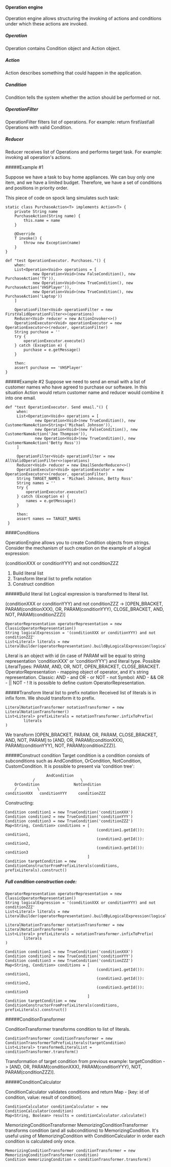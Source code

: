 #### Operation engine

Operation engine allows structuring the invoking of actions and conditions under which these actions are invoked.

##### Operation

Operation contains Condition object and Action object.

##### Action

Action describes something that could happen in the application.

##### Condition

Condition tells the system whether the action should be performed or not.

##### OperationFilter

OperationFilter filters list of operations. For example: return first\last\all Operations with valid Condition.

##### Reducer

Reducer receives list of Operations and performs target task. 
For example: invoking all operation's actions.

#####Example #1

Suppose we have a task to buy home appliances. We can buy only one item, and we have a limited budget. 
Therefore, we have a set of conditions and positions in priority order.

This piece of code on spock lang simulates such task:


    static class PurchaseAction<T> implements Action<T> {
        private String name
        PurchaseAction(String name) {
            this.name = name
        }

        @Override
        T invoke() {
            throw new Exception(name)
        }
    }

    def "test OperationExecutor. Purchases."() {
        when:
        List<Operation<Void>> operations = [
                new Operation<Void>(new FalseCondition(), new PurchaseAction('TV')),
                new Operation<Void>(new TrueCondition(), new PurchaseAction('VHSPlayer')),
                new Operation<Void>(new TrueCondition(), new PurchaseAction('Laptop'))
        ]

        OperationFilter<Void> operationFilter = new FirstValidOperationFilter<>(operations)
        Reducer<Void> reducer = new ActionInvoker<>()
        OperationExecutor<Void> operationExecutor = new OperationExecutor<>(reducer, operationFilter)
        String purchase = ''
        try {
            operationExecutor.execute()
        } catch (Exception e) {
            purchase = e.getMessage()
        }

        then:
        assert purchase == 'VHSPlayer'
    }

#####Example #2
Suppose we need to send an email with a list of customer names who have agreed to purchase our software.
In this situation Action would return customer name and reducer would combine it into one email.

    def "test OperationExecutor. Send email."() {
         when:
         List<Operation<Void>> operations = [
                 new Operation<Void>(new TrueCondition(), new CustomerNameAction<String>('Michael Johnson')),
                 new Operation<Void>(new FalseCondition(), new CustomerNameAction('Joe Thompson')),
                 new Operation<Void>(new TrueCondition(), new CustomerNameAction('Betty Ross'))
         ]
 
         OperationFilter<Void> operationFilter = new AllValidOperationFilter<>(operations)
         Reducer<Void> reducer = new EmailSenderReducer<>()
         OperationExecutor<Void> operationExecutor = new OperationExecutor<>(reducer, operationFilter)
         String TARGET_NAMES = 'Michael Johnson, Betty Ross'
         String names = ''
         try {
             operationExecutor.execute()
         } catch (Exception e) {
             names = e.getMessage()
         }
 
         then:
         assert names == TARGET_NAMES
     }

####Conditions

OperationEngine allows you to create Condition objects from strings. Consider the mechanism of such creation on the example of a logical expression:

(conditionXXX or conditionYYY) and not conditionZZZ
1. Build literal list 
2. Transform literal list to prefix notation
3. Construct condition

#####Build literal list
Logical expression is transformed to literal list.

(conditionXXX or conditionYYY) and not conditionZZZ -> [OPEN_BRACKET, PARAM(conditionXXX), OR, PARAM(conditionYYY), CLOSE_BRACKET, AND, NOT, PARAM(conditionZZZ)]

    OperatorRepresentation operatorRepresentation = new ClassicOperatorRepresentation()
    String logicalExpression = '(conditionXXX or conditionYYY) and not conditionZZZ'
    List<Literal> literals = new LiteralBuilder(operatorRepresentation).buildByLogicalExpression(logicalExpression)


Literal is an object with id (in case of PARAM will be equal to string representation 'conditionXXX' or 'conditionYYY') and literal type.
Possible LiteralTypes: PARAM, AND, OR, NOT, OPEN_BRACKET, CLOSE_BRACKET.
OperatorRepresentation - mapping object of operator, and it's string representation. 
Classic:
    AND - and
    OR - or
    NOT - not
Symbol:
    AND - &&
    OR - ||
    NOT - !
It is possible to define custom OperatorRepresentation.

#####Transform literal list to prefix notation 
Received list of literals is in infix form. We should transform it to prefix.

    LiteralNotationTransformer notationTransformer = new LiteralNotationTransformer()
    List<Literal> prefixLiterals = notationTransformer.infixToPrefix(
            literals
    )

We transform [OPEN_BRACKET, PARAM, OR, PARAM, CLOSE_BRACKET, AND, NOT, PARAM] to [AND, OR, PARAM(conditionXXX), PARAM(conditionYYY), NOT, PARAM(conditionZZZ)].

#####Construct condition
Target condition is a condition consists of subconditions such as AndCondition, OrCondition, NotCondition, CustomCondition.
It is possible to present via 'condition tree':


                      AndCondition
                /                    \
        OrCondition               NotCondition
        /         \                     |
    conditionXXX   conditionYYY     conditionZZZ

Constructing:
    
    Condition condition1 = new TrueCondition('conditionXXX')
    Condition condition2 = new TrueCondition('conditionYYY')
    Condition condition3 = new TrueCondition('conditionZZZ')
    Map<String, Condition> conditions = [
                                            (condition1.getId()): condition1, 
                                            (condition2.getId()): condition2, 
                                            (condition3.getId()): condition3
                                        ]
    Condition targetCondition = new ConditionConstructorFromPrefixLiterals(conditions, prefixLiterals).construct()

##### Full condition construction code:
    
    OperatorRepresentation operatorRepresentation = new ClassicOperatorRepresentation()
    String logicalExpression = '(conditionXXX or conditionYYY) and not conditionZZZ'
    List<Literal> literals = new LiteralBuilder(operatorRepresentation).buildByLogicalExpression(logicalExpression)
    
    LiteralNotationTransformer notationTransformer = new LiteralNotationTransformer()
    List<Literal> prefixLiterals = notationTransformer.infixToPrefix(
            literals
    )
    
    Condition condition1 = new TrueCondition('conditionXXX')
    Condition condition2 = new TrueCondition('conditionYYY')
    Condition condition3 = new TrueCondition('conditionZZZ')
    Map<String, Condition> conditions = [
                                            (condition1.getId()): condition1, 
                                            (condition2.getId()): condition2, 
                                            (condition3.getId()): condition3
                                        ]
    Condition targetCondition = new ConditionConstructorFromPrefixLiterals(conditions, prefixLiterals).construct()

#####ConditionTransformer

ConditionTransformer transforms condition to list of literals.

    ConditionTransformer conditionTransformer = new ConditionTransformerToPrefixLiterals(targetCondition)
    List<Literal> transformedLiteralList = conditionTransformer.transform()

Transformation of target condition from previous example: targetCondition -> [AND, OR, PARAM(conditionXXX), PARAM(conditionYYY), NOT, PARAM(conditionZZZ)].

#####ConditionCalculator

ConditionCalculator validates conditions and return Map - [key: id of condition, value: result of condition].

    ConditionCalculator conditionCalculator = new ConditionCalculator(condition)
    Map<String, Boolean> results = conditionCalculator.calculate()

MemorizingConditionTransformer
MemorizingConditionTransformer transforms condition (and all subconditions) to MemorizingCondition. 
It's useful using of MemorizingCondition with ConditionCalculator in order each condition is calculated only once. 

    MemorizingConditionTransformer conditionTransformer = new MemorizingConditionTransformer(condition)
    Condition memorizingCondition = conditionTransformer.transform()
